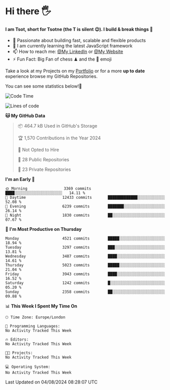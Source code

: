 # Hi there :raised_hand_with_fingers_splayed:
#### I am Tsot, short for Tsotne (the T is silent :wink:). I build & break things :space_invader:
- :telescope: Passionate about building fast, scalable and flexible products
- :seedling: I am currently learning the latest JavaScript framework 
- :mailbox: How to reach me: [@My LinkedIn](https://www.linkedin.com/in/tsotne-gvadzabia/) or [@My Website](https://tsotne.co.uk/contact)
- :zap: Fun Fact: Big Fan of chess ♟ and the 👾 emoji

Take a look at my Projects on my [Portfolio](https://tsotne.co.uk/) or for a more **up to date** experience browse my GitHub Repositories.

You can see some statistics below!:space_invader:
<!--START_SECTION:waka-->
![Code Time](http://img.shields.io/badge/Code%20Time-761%20hrs%202%20mins-blue)

![Lines of code](https://img.shields.io/badge/From%20Hello%20World%20I%27ve%20Written-9.5%20million%20lines%20of%20code-blue)

**🐱 My GitHub Data** 

> 📦 464.7 kB Used in GitHub's Storage 
 > 
> 🏆 1,570 Contributions in the Year 2024
 > 
> 🚫 Not Opted to Hire
 > 
> 📜 28 Public Repositories 
 > 
> 🔑 23 Private Repositories 
 > 
**I'm an Early 🐤** 

```text
🌞 Morning                3369 commits        ████░░░░░░░░░░░░░░░░░░░░░   14.11 % 
🌆 Daytime                12433 commits       █████████████░░░░░░░░░░░░   52.08 % 
🌃 Evening                6239 commits        ███████░░░░░░░░░░░░░░░░░░   26.14 % 
🌙 Night                  1830 commits        ██░░░░░░░░░░░░░░░░░░░░░░░   07.67 % 
```
📅 **I'm Most Productive on Thursday** 

```text
Monday                   4521 commits        █████░░░░░░░░░░░░░░░░░░░░   18.94 % 
Tuesday                  3297 commits        ███░░░░░░░░░░░░░░░░░░░░░░   13.81 % 
Wednesday                3487 commits        ████░░░░░░░░░░░░░░░░░░░░░   14.61 % 
Thursday                 5023 commits        █████░░░░░░░░░░░░░░░░░░░░   21.04 % 
Friday                   3943 commits        ████░░░░░░░░░░░░░░░░░░░░░   16.52 % 
Saturday                 1242 commits        █░░░░░░░░░░░░░░░░░░░░░░░░   05.20 % 
Sunday                   2358 commits        ██░░░░░░░░░░░░░░░░░░░░░░░   09.88 % 
```


📊 **This Week I Spent My Time On** 

```text
🕑︎ Time Zone: Europe/London

💬 Programming Languages: 
No Activity Tracked This Week

🔥 Editors: 
No Activity Tracked This Week

🐱‍💻 Projects: 
No Activity Tracked This Week

💻 Operating System: 
No Activity Tracked This Week
```


 Last Updated on 04/08/2024 08:28:07 UTC
<!--END_SECTION:waka-->
